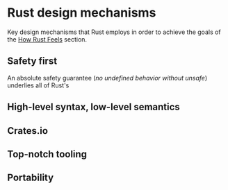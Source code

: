 # Rust design mechanisms

Key design mechanisms that Rust employs in order to achieve the goals of the [How Rust Feels] section.

[How Rust Feels]: ../how_rust_feels.md

## Safety first

An absolute safety guarantee (*no undefined behavior without unsafe*) underlies all of Rust's 

## High-level syntax, low-level semantics

## Crates.io

## Top-notch tooling

## Portability